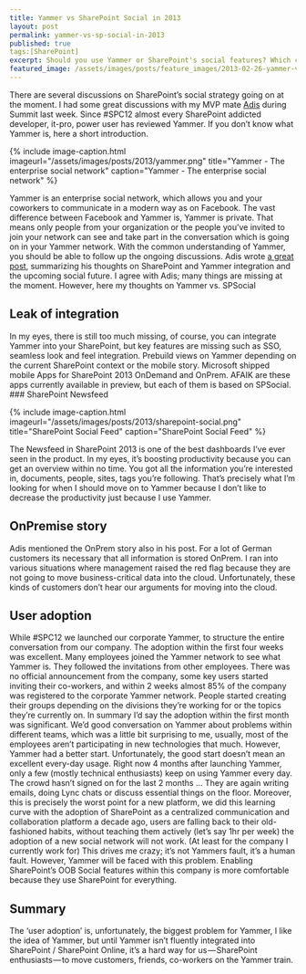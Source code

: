 ```yaml
---
title: Yammer vs SharePoint Social in 2013
layout: post
permalink: yammer-vs-sp-social-in-2013
published: true
tags:[SharePoint]
excerpt: Should you use Yammer or SharePoint's social features? Which challenges will you face? What was our feedback from implementing Yammer at our company.
featured_image: /assets/images/posts/feature_images/2013-02-26-yammer-vs-sp-social-in-2013.jpg
---
```

There are several discussions on SharePoint’s social strategy going on at the moment. I had some great discussions with my MVP mate [Adis](http://blog.sharedove.com/adisjugo/ "Adis Jugo") during Summit last week. Since #SPC12 almost every SharePoint addicted developer, it-pro, power user has reviewed Yammer. If you don’t know what Yammer is, here a short introduction.

{% include image-caption.html imageurl="/assets/images/posts/2013/yammer.png"
title="Yammer - The enterprise social network" caption="Yammer - The enterprise social network" %}

Yammer is an enterprise social network, which allows you and your coworkers to communicate in a modern way as on Facebook. The vast difference between Facebook and Yammer is, Yammer is private. That means only people from your organization or the people you’ve invited to join your network can see and take part in the conversation which is going on in your Yammer network. With the common understanding of Yammer, you should be able to follow up the ongoing discussions. Adis wrote [a great post](http://blog.sharedove.com/adisjugo/index.php/2013/02/20/my-2-when-will-yammer-really-matter/ "a great post"), summarizing his thoughts on SharePoint and Yammer integration and the upcoming social future. I agree with Adis; many things are missing at the moment. However, here my thoughts on Yammer vs. SPSocial

## Leak of integration

In my eyes, there is still too much missing, of course, you can integrate Yammer into your SharePoint, but key features are missing such as SSO, seamless look and feel integration. Prebuild views on Yammer depending on the current SharePoint context or the mobile story. Microsoft shipped mobile Apps for SharePoint 2013 OnDemand and OnPrem. AFAIK are these apps currently available in preview, but each of them is based on SPSocial. ### SharePoint Newsfeed

{% include image-caption.html imageurl="/assets/images/posts/2013/sharepoint-social.png"
title="SharePoint Social Feed" caption="SharePoint Social Feed" %}

The Newsfeed in SharePoint 2013 is one of the best dashboards I’ve ever seen in the product. In my eyes, it’s boosting productivity because you can get an overview within no time. You got all the information you’re interested in, documents, people, sites, tags you’re following. That’s precisely what I’m looking for when I should move on to Yammer because I don’t like to decrease the productivity just because I use Yammer.

## OnPremise story

Adis mentioned the OnPrem story also in his post. For a lot of German customers its necessary that all information is stored OnPrem. I ran into various situations where management raised the red flag because they are not going to move business-critical data into the cloud. Unfortunately, these kinds of customers don’t hear our arguments for moving into the cloud.

## User adoption

While #SPC12 we launched our corporate Yammer, to structure the entire conversation from our company. The adoption within the first four weeks was excellent. Many employees joined the Yammer network to see what Yammer is. They followed the invitations from other employees. There was no official announcement from the company, some key users started inviting their co-workers, and within 2 weeks almost 85% of the company was registered to the corporate Yammer network. People started creating their groups depending on the divisions they’re working for or the topics they’re currently on.
In summary I’d say the adoption within the first month was significant. We’d good conversation on Yammer about problems within different teams, which was a little bit surprising to me, usually, most of the employees aren’t participating in new technologies that much. However, Yammer had a better start. Unfortunately, the good start doesn’t mean an excellent every-day usage. Right now 4 months after launching Yammer, only a few (mostly technical enthusiasts) keep on using Yammer every day. The crowd hasn’t signed on for the last 2 months … They are again writing emails, doing Lync chats or discuss essential things on the floor.
Moreover, this is precisely the worst point for a new platform, we did this learning curve with the adoption of SharePoint as a centralized communication and collaboration platform a decade ago, users are falling back to their old-fashioned habits, without teaching them actively (let’s say 1hr per week) the adoption of a new social network will not work. (At least for the company I currently work for) This drives me crazy; it’s not Yammers fault, it’s a human fault. However, Yammer will be faced with this problem. Enabling SharePoint’s OOB Social features within this company is more comfortable because they use SharePoint for everything.

## Summary

The ‘user adoption’ is, unfortunately, the biggest problem for Yammer, I like the idea of Yammer, but until Yammer isn’t fluently integrated into SharePoint / SharePoint Online, it’s a hard way for us — SharePoint enthusiasts — to move customers, friends, co-workers on the Yammer train.
